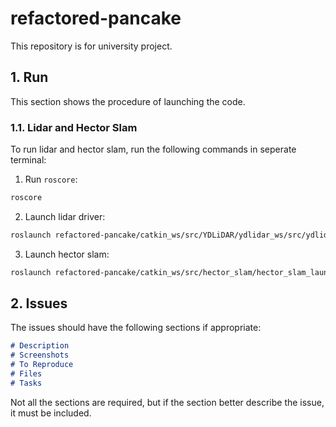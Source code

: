 # refactored-pancake

This repository is for university project.

## 1. Run

This section shows the procedure of launching the code.

### 1.1. Lidar and Hector Slam

To run lidar and hector slam, run the following commands in seperate terminal:

1. Run `roscore`:

```bash
roscore
```

2. Launch lidar driver:

```bash
roslaunch refactored-pancake/catkin_ws/src/YDLiDAR/ydlidar_ws/src/ydlidar_ros_driver-master/launch/lidar.launch
```

3. Launch hector slam:

```bash
roslaunch refactored-pancake/catkin_ws/src/hector_slam/hector_slam_launch/launch/tutorial.launch
```

## 2. Issues

The issues should have the following sections if appropriate:

```md
# Description
# Screenshots
# To Reproduce
# Files
# Tasks
```

Not all the sections are required, but if the section better describe the issue, it must be included.